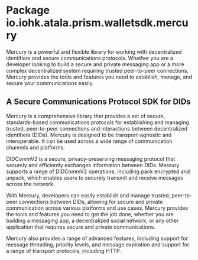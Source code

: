 # Package io.iohk.atala.prism.walletsdk.mercury

Mercury is a powerful and flexible library for working with decentralized identifiers and secure communications protocols. Whether you are a developer looking to build a secure and private messaging app or a more complex decentralized system requiring trusted peer-to-peer connections, Mercury provides the tools and features you need to establish, manage, and secure your communications easily.

## A Secure Communications Protocol SDK for DIDs

Mercury is a comprehensive library that provides a set of secure, standards-based communications protocols for establishing and managing trusted, peer-to-peer connections and interactions between decentralized identifiers (DIDs). Mercury is designed to be transport-agnostic and interoperable. It can be used across a wide range of communication channels and platforms.

DIDCommV2 is a secure, privacy-preserving messaging protocol that securely and efficiently exchanges information between DIDs. Mercury supports a range of DIDCommV2 operations, including pack encrypted and unpack, which enables users to securely transmit and receive messages across the network.

With Mercury, developers can easily establish and manage trusted, peer-to-peer connections between DIDs, allowing for secure and private communication across various platforms and use cases. Mercury provides the tools and features you need to get the job done, whether you are building a messaging app, a decentralized social network, or any other application that requires secure and private communications.

Mercury also provides a range of advanced features, including support for message threading, priority levels, and message expiration and support for a range of transport protocols, including HTTP. 
